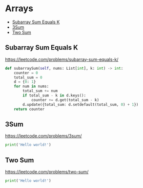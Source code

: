 # Arrays

+ [Subarray Sum Equals K](#subarray-sum-equals-k)
+ [3Sum](#3sum)
+ [Two Sum](#two-sum)

## Subarray Sum Equals K

https://leetcode.com/problems/subarray-sum-equals-k/

```python
def subarraySum(self, nums: List[int], k: int) -> int:
    counter = 0
    total_sum = 0
    d = {0: 1}
    for num in nums:
        total_sum += num
        if total_sum - k in d.keys():
            counter += d.get(total_sum - k)
        d.update({total_sum: d.setdefault(total_sum, 0) + 1})
    return counter
```

## 3Sum

https://leetcode.com/problems/3sum/

```python
print('Hello world!')
```

## Two Sum

https://leetcode.com/problems/two-sum/

```python
print('Hello world!')
```

